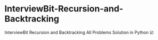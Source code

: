 # InterviewBit-Recursion-and-Backtracking
InterviewBit Recursion and Backtracking All Problems Solution in Python ☑️
